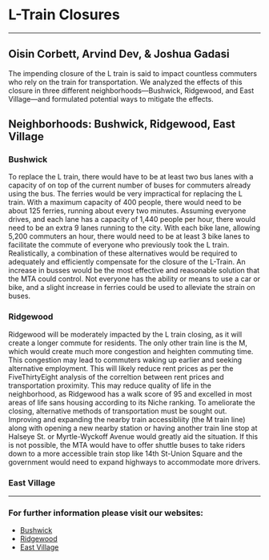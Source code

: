 # L-Train Closures
___
## Oisin Corbett, Arvind Dev, & Joshua Gadasi
The impending closure of the L train is said to impact countless commuters who rely on the train for transportation. We analyzed the effects of this closure in three different neighborhoods—Bushwick, Ridgewood, and East Village—and formulated potential ways to mitigate the effects. 

## Neighborhoods: Bushwick, Ridgewood, East Village
### Bushwick
  To replace the L train, there would have to be at least two bus lanes with a capacity of on top of the current number of buses for commuters already using the bus. The ferries would be very impractical for replacing the L train. With a maximum capacity of 400 people, there would need to be about 125 ferries, running about every two minutes. Assuming everyone drives, and each lane has a capacity of 1,440 people per hour, there would need to be an extra 9 lanes running to the city. With each bike lane, allowing 5,200 commuters an hour, there would need to be at least 3 bike lanes to facilitate the commute of everyone who previously took the L train.
  Realistically, a combination of these alternatives would be required to adequately and efficiently compensate for the closure of the L-Train. An increase in busses would be the most effective and reasonable solution that the MTA could control. Not everyone has the ability or means to use a car or bike, and a slight increase in ferries could be used to alleviate the strain on buses.
### Ridgewood
  Ridgewood will be moderately impacted by the L train closing, as it will create a longer commute for residents. The only other train line is the M, which would create much more congestion and heighten commuting time. This congestion may lead to commuters waking up earlier and seeking alternative employment. This will likely reduce rent prices as per the FiveThirtyEight analysis of the correltion between rent prices and transportation proximity. This may reduce quality of life in the neighborhood, as Ridgewood has a walk score of 95 and excelled in most areas of life sans housing according to its Niche ranking. 
  To ameliorate the closing, alternative methods of transportation must be sought out. Improving and expanding the nearby train accessibliity (the M train line) along with opening a new nearby station or having another train line stop at Halseye St. or Myrtle-Wyckoff Avenue would greatly aid the situation. If this is not possible, the MTA would have to offer shuttle buses to take riders down to a more accessible train stop like 14th St-Union Square and the government would need to expand highways to accommodate more drivers.
### East Village

___
### For further information please visit our websites: 
* [Bushwick](oisincorbett.github.io/)
* [Ridgewood](jgadasi.github.io/East-Village/)
* [East Village](arv-ind.github.io/Ridgewood/)


